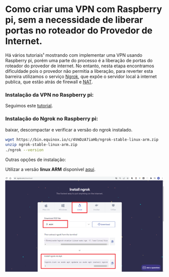 # **Como criar uma VPN com Raspberry pi, sem a necessidade de liberar portas no roteador do Provedor de Internet.**



Há vários tutoriais¹ mostrando com implementar uma VPN usando Raspberry pi, porém uma parte do processo é a liberação de portas do roteador do provedor de internet. No entanto, nesta etapa encontramos dificuldade pois o provedor não permitia a liberação, para reverter esta barreira utilizamos o serviço [Ngrok](https://ngrok.com/docs), que expõe o servidor local à internet publica, que estão atrás de firewall e [NAT](https://pt.wikipedia.org/wiki/Network_address_translation).

### Instalação da VPN no Raspberry pi:

Seguimos este [tutorial](https://www.filipeflop.com/blog/pivpn-transforme-sua-raspberry-pi-em-um-servidor-vpn/).

### Instalação do Ngrok no Raspberry pi:

 baixar, descompactar e verificar a versão do ngrok instalado.

```bash
wget https://bin.equinox.io/c/4VmDzA7iaHb/ngrok-stable-linux-arm.zip
unzip ngrok-stable-linux-arm.zip
./ngrok --version
```

Outras opções de instalação:

Utilizar  a versão **linux ARM** disponível [aqui](https://ngrok.com/download).

![](imagens/download_ngrok.png)



[^1]: https://www.filipeflop.com/blog/pivpn-transforme-sua-raspberry-pi-em-um-servidor-vpn/